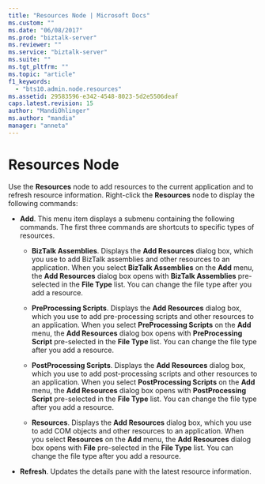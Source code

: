 ```yaml
---
title: "Resources Node | Microsoft Docs"
ms.custom: ""
ms.date: "06/08/2017"
ms.prod: "biztalk-server"
ms.reviewer: ""
ms.service: "biztalk-server"
ms.suite: ""
ms.tgt_pltfrm: ""
ms.topic: "article"
f1_keywords: 
  - "bts10.admin.node.resources"
ms.assetid: 29583596-e342-4548-8023-5d2e5506deaf
caps.latest.revision: 15
author: "MandiOhlinger"
ms.author: "mandia"
manager: "anneta"
---
```

# Resources Node
Use the **Resources** node to add resources to the current application and to refresh resource information. Right-click the **Resources** node to display the following commands:  
  
-   **Add**. This menu item displays a submenu containing the following commands. The first three commands are shortcuts to specific types of resources.  
  
    -   **BizTalk Assemblies**. Displays the **Add Resources** dialog box, which you use to add BizTalk assemblies and other resources to an application. When you select **BizTalk Assemblies** on the **Add** menu, the **Add Resources** dialog box opens with **BizTalk Assemblies** pre-selected in the **File Type** list. You can change the file type after you add a resource.  
  
    -   **PreProcessing Scripts**. Displays the **Add Resources** dialog box, which you use to add pre-processing scripts and other resources to an application. When you select **PreProcessing Scripts** on the **Add** menu, the **Add Resources** dialog box opens with **PreProcessing Script** pre-selected in the **File Type** list. You can change the file type after you add a resource.  
  
    -   **PostProcessing Scripts**. Displays the **Add Resources** dialog box, which you use to add post-processing scripts and other resources to an application. When you select **PostProcessing Scripts** on the **Add** menu, the **Add Resources** dialog box opens with **PostProcessing Script** pre-selected in the **File Type** list. You can change the file type after you add a resource.  
  
    -   **Resources**. Displays the **Add Resources** dialog box, which you use to add COM objects and other resources to an application. When you select **Resources** on the **Add** menu, the **Add Resources** dialog box opens with **File** pre-selected in the **File Type** list. You can change the file type after you add a resource.  
  
-   **Refresh**. Updates the details pane with the latest resource information.
